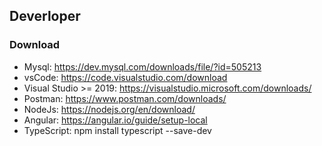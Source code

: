 
## Deverloper
### Download
- Mysql: https://dev.mysql.com/downloads/file/?id=505213
- vsCode: https://code.visualstudio.com/download
- Visual Studio >= 2019: https://visualstudio.microsoft.com/downloads/
- Postman: https://www.postman.com/downloads/
- NodeJs: https://nodejs.org/en/download/
- Angular: https://angular.io/guide/setup-local
- TypeScript: npm install typescript --save-dev
